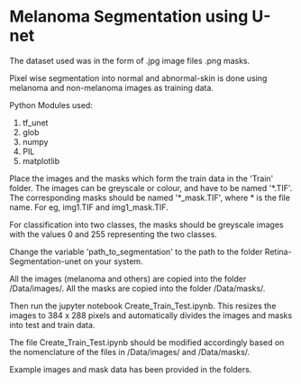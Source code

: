 # Melanoma Segmentation using U-net

The dataset used was in the form of .jpg image files .png masks.

Pixel wise segmentation into normal and abnormal-skin is done using melanoma and non-melanoma images as training data.

Python Modules used:
1. tf_unet
2. glob
3. numpy
4. PIL
5. matplotlib

Place the images and the masks which form the train data in the 'Train' folder.
The images can be greyscale or colour, and have to be named '\*.TIF'. The corresponding masks should be named '\*\_mask.TIF', where * is the file name. For eg, img1.TIF and img1_mask.TIF.

For classification into two classes, the masks should be greyscale images with the values 0 and 255 representing the two classes.

Change the variable 'path\_to\_segmentation' to the path to the folder Retina-Segmentation-unet on your system.

All the images (melanoma and others) are copied into the folder /Data/images/. All the masks are copied into the folder /Data/masks/.

Then run the jupyter notebook Create\_Train\_Test.ipynb. This resizes the images to 384 x 288 pixels and automatically divides the images and masks into test and train data.

The file Create\_Train\_Test.ipynb should be modified accordingly based on the nomenclature of the files in /Data/images/ and /Data/masks/.

Example images and mask data has been provided in the folders.
